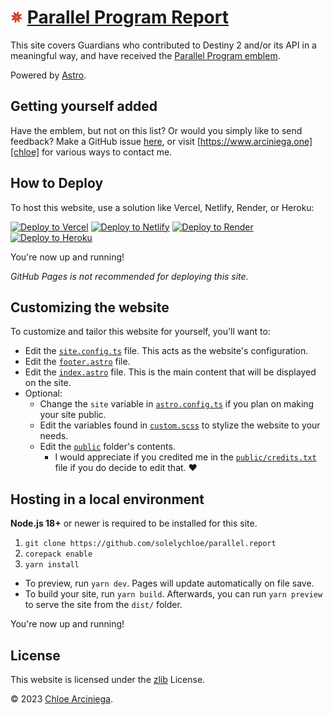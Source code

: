 # <img src='public/favicon.png' title='Parallel Program emblem' alt='Parallel Program emblem' width='20' height='20' /> [Parallel Program Report][site]

This site covers Guardians who contributed to Destiny 2 and/or its API in a meaningful way, and have received the [Parallel
Program emblem][parallel].

Powered by [Astro][astro].

## Getting yourself added

Have the emblem, but not on this list? Or would you simply like to send feedback? Make a GitHub issue [here][issue], or
visit [https://www.arciniega.one][chloe] for various ways to contact me.

## How to Deploy

To host this website, use a solution like Vercel, Netlify, Render, or Heroku:

[![Deploy to Vercel](https://vercel.com/button)][vercel]
[![Deploy to Netlify](https://www.netlify.com/img/deploy/button.svg)][netlify]
[![Deploy to Render](https://binbashbanana.github.io/deploy-buttons/buttons/official/render.svg)][render]
[![Deploy to Heroku](https://www.herokucdn.com/deploy/button.svg)][heroku]

You're now up and running!

_GitHub Pages is not recommended for deploying this site._

## Customizing the website

To customize and tailor this website for yourself, you'll want to:

- Edit the [`site.config.ts`](src/site.config.ts) file. This acts as the website's configuration. 
- Edit the [`footer.astro`](src/components/footer.astro) file.
- Edit the [`index.astro`](src/pages/index.astro) file. This is the main content that will be displayed on the site.
- Optional:
    - Change the `site` variable in [`astro.config.ts`](astro.config.ts) if you plan on making your site public.
    - Edit the variables found in [`custom.scss`](src/styles/custom.scss) to stylize the website to your needs.
    - Edit the [`public`](public/) folder's contents. 
        - I would appreciate if you credited me in the [`public/credits.txt`](public/credits.txt) file if you do decide to edit that. ❤️

## Hosting in a local environment

**Node.js 18+** or newer is required to be installed for this site.

1. `git clone https://github.com/solelychloe/parallel.report`
2. `corepack enable`
3. `yarn install`

- To preview, run `yarn dev`. Pages will update automatically on file save.
- To build your site, run `yarn build`. Afterwards, you can run `yarn preview` to serve the site from the `dist/`
  folder.

You're now up and running!

## License

This website is licensed under the [zlib][license] License.

&copy; 2023 [Chloe Arciniega][chloe].

[astro]: https://astro.build 'Astro'
[chloe]: https://www.arciniega.one 'Chloe Arciniega'
[issue]:
  https://github.com/solelychloe/parallel.report/issues/new?assignees=&labels=&template=parallel-program-request.md&title=Parallel+Program+Request
  'GitHub issue link'
[license]: https://github.com/solelychloe/parallel.report/blob/main/LICENSE 'zlib License'
[parallel]: https://destinyemblemcollector.com/emblem?id=3936625542 'Parallel Program emblem'
[site]: https://www.parallel.report 'parallel.report'
[heroku]: https://heroku.com/deploy?template=https://github.com/solelychloe/parallel.report 'Deploy to Heroku'
[netlify]:
  https://app.netlify.com/start/deploy?repository=https://github.com/solelychloe/parallel.report
  'Deploy to Netlify'
[render]: https://render.com/deploy?repo=https://github.com/solelychloe/parallel.report 'Deploy to Render'
[vercel]: https://vercel.com/new/clone?repository-url=https://github.com/solelychloe/parallel.report 'Deploy to Vercel'
